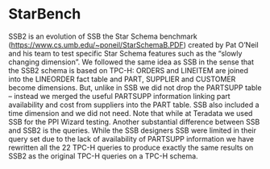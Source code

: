 # StarBench

SSB2 is an evolution of SSB the Star Schema benchmark (https://www.cs.umb.edu/~poneil/StarSchemaB.PDF) created by Pat O’Neil and his team to test specific Star Schema features such as the “slowly changing dimension”.  We followed the same idea as SSB in the sense that the SSB2 schema is based on TPC-H: ORDERS and LINEITEM are joined into the LINEORDER fact table and PART, SUPPLIER and CUSTOMER become dimensions. But, unlike in SSB we did not drop the PARTSUPP table – instead we merged the useful PARTSUPP information linking part availability and cost from suppliers into the PART table. SSB also included a time dimension and we did not need.  Note that while at Teradata we used SSB for the PPI Wizard testing.
Another substantial difference between SSB and SSB2 is the queries. While the SSB designers SSB were limited in their query set due to the lack of availability of PARTSUPP information we have rewritten all the 22 TPC-H queries to produce exactly the same results on SSB2 as the original TPC-H queries on a TPC-H schema.
